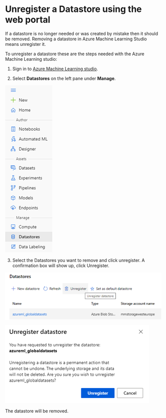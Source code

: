# Unregister a Datastore using the web portal

If a datastore is no longer needed or was created by mistake then it should be removed. Removing a datastore in Azure Machine Learning Studio means unregister it.

To unregister a datastore these are the steps needed  with the Azure Machine Learning studio:
 
1. Sign in to [Azure Machine Learning studio](https://ml.azure.com/).

2. Select **Datastores** on the left pane under **Manage**.

![](../Images/datastore1.PNG)

3. Select the Datastores you want to remove and click unregister. A confirmation box will show up, click Unregister.

![](../Images/unregisterdatastore1.PNG)

![](../Images/unregisterdatastore2.PNG)

The datastore will be removed.
